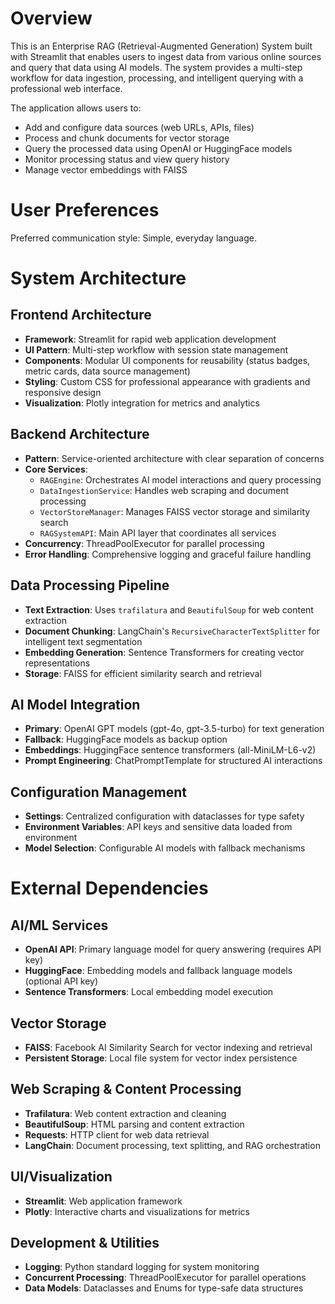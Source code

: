 # Overview

This is an Enterprise RAG (Retrieval-Augmented Generation) System built with Streamlit that enables users to ingest data from various online sources and query that data using AI models. The system provides a multi-step workflow for data ingestion, processing, and intelligent querying with a professional web interface.

The application allows users to:
- Add and configure data sources (web URLs, APIs, files)
- Process and chunk documents for vector storage
- Query the processed data using OpenAI or HuggingFace models
- Monitor processing status and view query history
- Manage vector embeddings with FAISS

# User Preferences

Preferred communication style: Simple, everyday language.

# System Architecture

## Frontend Architecture
- **Framework**: Streamlit for rapid web application development
- **UI Pattern**: Multi-step workflow with session state management
- **Components**: Modular UI components for reusability (status badges, metric cards, data source management)
- **Styling**: Custom CSS for professional appearance with gradients and responsive design
- **Visualization**: Plotly integration for metrics and analytics

## Backend Architecture
- **Pattern**: Service-oriented architecture with clear separation of concerns
- **Core Services**:
  - `RAGEngine`: Orchestrates AI model interactions and query processing
  - `DataIngestionService`: Handles web scraping and document processing
  - `VectorStoreManager`: Manages FAISS vector storage and similarity search
  - `RAGSystemAPI`: Main API layer that coordinates all services
- **Concurrency**: ThreadPoolExecutor for parallel processing
- **Error Handling**: Comprehensive logging and graceful failure handling

## Data Processing Pipeline
- **Text Extraction**: Uses `trafilatura` and `BeautifulSoup` for web content extraction
- **Document Chunking**: LangChain's `RecursiveCharacterTextSplitter` for intelligent text segmentation
- **Embedding Generation**: Sentence Transformers for creating vector representations
- **Storage**: FAISS for efficient similarity search and retrieval

## AI Model Integration
- **Primary**: OpenAI GPT models (gpt-4o, gpt-3.5-turbo) for text generation
- **Fallback**: HuggingFace models as backup option
- **Embeddings**: HuggingFace sentence transformers (all-MiniLM-L6-v2)
- **Prompt Engineering**: ChatPromptTemplate for structured AI interactions

## Configuration Management
- **Settings**: Centralized configuration with dataclasses for type safety
- **Environment Variables**: API keys and sensitive data loaded from environment
- **Model Selection**: Configurable AI models with fallback mechanisms

# External Dependencies

## AI/ML Services
- **OpenAI API**: Primary language model for query answering (requires API key)
- **HuggingFace**: Embedding models and fallback language models (optional API key)
- **Sentence Transformers**: Local embedding model execution

## Vector Storage
- **FAISS**: Facebook AI Similarity Search for vector indexing and retrieval
- **Persistent Storage**: Local file system for vector index persistence

## Web Scraping & Content Processing
- **Trafilatura**: Web content extraction and cleaning
- **BeautifulSoup**: HTML parsing and content extraction
- **Requests**: HTTP client for web data retrieval
- **LangChain**: Document processing, text splitting, and RAG orchestration

## UI/Visualization
- **Streamlit**: Web application framework
- **Plotly**: Interactive charts and visualizations for metrics

## Development & Utilities
- **Logging**: Python standard logging for system monitoring
- **Concurrent Processing**: ThreadPoolExecutor for parallel operations
- **Data Models**: Dataclasses and Enums for type-safe data structures